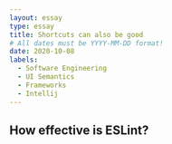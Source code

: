 ```yaml
---
layout: essay
type: essay
title: Shortcuts can also be good
# All dates must be YYYY-MM-DD format!
date: 2020-10-08
labels:
  - Software Engineering
  - UI Semantics
  - Frameworks
  - Intellij
---
```



## How effective is ESLint?






